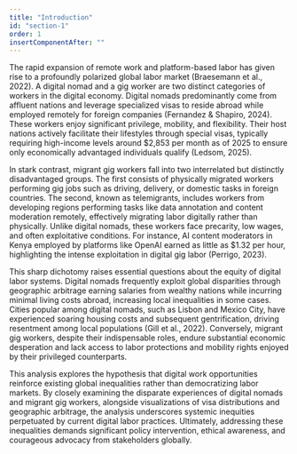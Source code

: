 ```yaml
---
title: "Introduction"
id: "section-1"
order: 1
insertComponentAfter: ""
---
```


The rapid expansion of remote work and platform-based labor has given rise to a profoundly polarized global labor market (Braesemann et al., 2022). A digital nomad and a gig worker are two distinct categories of workers in the digital economy. Digital nomads predominantly come from affluent nations and leverage specialized visas to reside abroad while employed remotely for foreign companies (Fernandez & Shapiro, 2024). These workers enjoy significant privilege, mobility, and flexibility. Their host nations actively facilitate their lifestyles through special visas, typically requiring high-income levels around $2,853 per month as of 2025 to ensure only economically advantaged individuals qualify (Ledsom, 2025).

In stark contrast, migrant gig workers fall into two interrelated but distinctly disadvantaged groups. The first consists of physically migrated workers performing gig jobs such as driving, delivery, or domestic tasks in foreign countries. The second, known as telemigrants, includes workers from developing regions performing tasks like data annotation and content moderation remotely, effectively migrating labor digitally rather than physically. Unlike digital nomads, these workers face precarity, low wages, and often exploitative conditions. For instance, AI content moderators in Kenya employed by platforms like OpenAI earned as little as $1.32 per hour, highlighting the intense exploitation in digital gig labor (Perrigo, 2023).

This sharp dichotomy raises essential questions about the equity of digital labor systems. Digital nomads frequently exploit global disparities through geographic arbitrage earning salaries from wealthy nations while incurring minimal living costs abroad, increasing local inequalities in some cases. Cities popular among digital nomads, such as Lisbon and Mexico City, have experienced soaring housing costs and subsequent gentrification, driving resentment among local populations (Gill et al., 2022). Conversely, migrant gig workers, despite their indispensable roles, endure substantial economic desperation and lack access to labor protections and mobility rights enjoyed by their privileged counterparts.

This analysis explores the hypothesis that digital work opportunities reinforce existing global inequalities rather than democratizing labor markets. By closely examining the disparate experiences of digital nomads and migrant gig workers, alongside visualizations of visa distributions and geographic arbitrage, the analysis underscores systemic inequities perpetuated by current digital labor practices. Ultimately, addressing these inequalities demands significant policy intervention, ethical awareness, and courageous advocacy from stakeholders globally.

